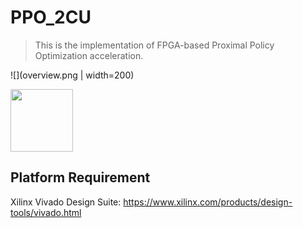 # PPO_2CU
> This is the implementation of FPGA-based Proximal Policy Optimization acceleration.

![](overview.png | width=200)

<img src="https://github.com/favicon.ico" width="100">

## Platform Requirement

Xilinx Vivado Design Suite: https://www.xilinx.com/products/design-tools/vivado.html





